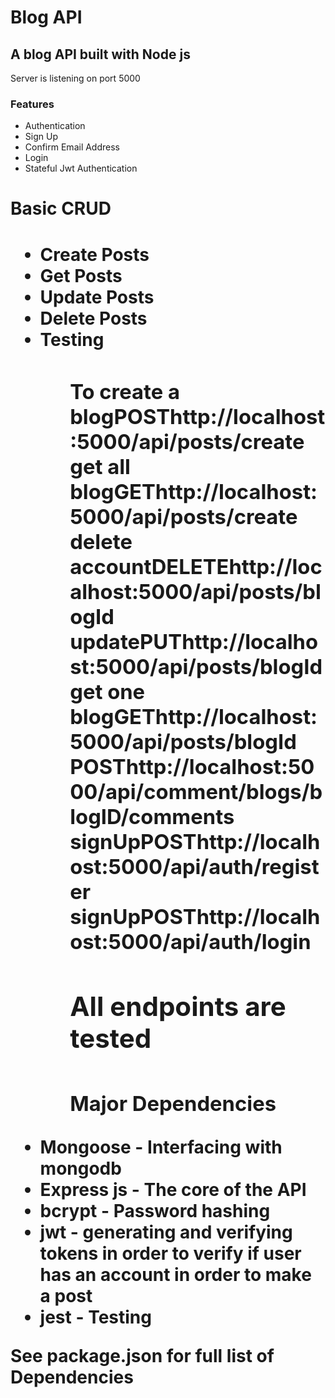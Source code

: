<h1>Blog API</h1>

<h2>A blog API built with Node js</h2>
<p>Server is listening on port 5000</p>
<h3>Features</h3>
<ul>
<li>Authentication</li>
<li>Sign Up</li>
<li>Confirm Email Address</li>
<li>Login</li>
<li>Stateful Jwt Authentication</li>
</ul>
<h1>Basic CRUD<h1>
<ul>
<li>Create Posts</li>
<li>Get Posts</li>
<li>Update Posts</li>
<li>Delete Posts</li>
<li>Testing</li>
<ul>
<h3>
<span>To create a blog<strong>POST</strong></span><span>http://localhost:5000/api/posts/create</span><br>
<span>get all blog<strong>GET</strong></span><span>http://localhost:5000/api/posts/create</span><br><span>delete account<strong>DELETE</strong></span><span>http://localhost:5000/api/posts/blogId</span><br>
<span>update<strong>PUT</strong></span><span>http://localhost:5000/api/posts/blogId</span><br>
<span>get one blog<strong>GET</strong></span><span>http://localhost:5000/api/posts/blogId</span><br>
<span><strong>POST</strong></span><span>http://localhost:5000/api/comment/blogs/blogID/comments</span><br>
<span>signUp<strong>POST</strong></span><span>http://localhost:5000/api/auth/register</span><br>
<span>signUp<strong>POST</strong></span><span>http://localhost:5000/api/auth/login</span><br>
</h3>
<h2>All endpoints are tested<h2>
<h3>Major Dependencies</h3>
</ul>
<li>Mongoose - Interfacing with mongodb</li>
<li>Express js - The core of the API</li>
<li>bcrypt - Password hashing</li>
<li>jwt - generating and verifying tokens in order to verify if user has an account in order to make a post</li>

<li>jest - Testing</li>
</ul>
See package.json for full list of Dependencies
